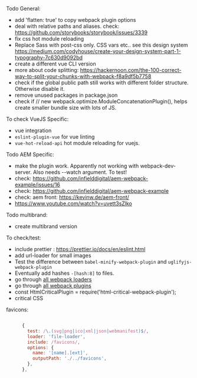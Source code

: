 
Todo General:
- add 'flatten: true' to copy webpack plugin options
- deal with relative paths and aliases. check: https://github.com/storybooks/storybook/issues/3339
- fix css hot module reloading
- Replace Sass with post-css only. CSS vars etc..
see this design system https://medium.com/codyhouse/create-your-design-system-part-1-typography-7c630d9092bd
- create a different vue CLI version
- more about code splitting: https://hackernoon.com/the-100-correct-way-to-split-your-chunks-with-webpack-f8a9df5b7758
- check if the global public path still works with different folder structure. Otherwise disable it.
- remove unused packages in package.json
- check if     // new webpack.optimize.ModuleConcatenationPlugin(), helps create smaller bundle size with lots of JS.

To check VueJS Specific:
- vue integration
- `eslint-plugin-vue` for vue linting
- `vue-hot-reload-api` hot module reloading for vuejs.

Todo AEM Specific:
- make the plugin work. Apparently not working with webpack-dev-server. Also needs --watch argument. To test!
- check: https://github.com/infielddigital/aem-webpack-example/issues/16
- check: https://github.com/infielddigital/aem-webpack-example
- check: aem front: https://kevinw.de/aem-front/
- https://www.youtube.com/watch?v=uvett3sZlko

Todo multibrand:
- create multibrand version

To check/test:
- include prettier : https://prettier.io/docs/en/eslint.html
- add url-loader for small images
- Test the difference between `babel-minify-webpack-plugin` and `uglifyjs-webpack-plugin`
- Eventually add hashes `-[hash:8]` to files.
- go through [all webpack loaders](https://webpack.js.org/loaders/)
- go through [all webpack plugins](https://webpack.js.org/plugins/)
- const HtmlCriticalPlugin = require('html-critical-webpack-plugin');
- critical CSS

favicons:
````javascript

      {
        test: /\.(svg|png|ico|xml|json|webmanifest)$/,
        loader: 'file-loader',
        include: /favicons/,
        options: {
          name: '[name].[ext]',
          outputPath: './../favicons',
        },
      },
````
